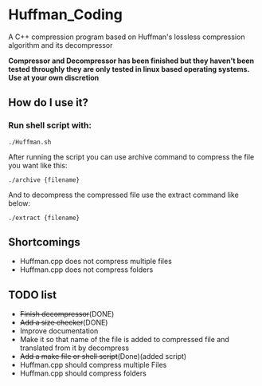 # Huffman_Coding
A C++ compression program based on Huffman's lossless compression algorithm and its decompressor

**Compressor and Decompressor has been finished but they haven't been tested throughly they are only tested in linux based operating systems. Use at your own discretion**

## How do I use it?

### Run shell script with:

    ./Huffman.sh

After running the script you can use archive command to compress the file you want like this:

    ./archive {filename}

And to decompress the compressed file use the extract command like below:

    ./extract {filename}

## Shortcomings
* Huffman.cpp does not compress multiple files
* Huffman.cpp does not compress folders

## TODO list
* ~~Finish decompressor~~(DONE)
* ~~Add a size checker~~(DONE)
* Improve documentation
* Make it so that name of the file is added to compressed file and translated from it by decompress
* ~~Add a make file or shell script~~(Done)(added script)
* Huffman.cpp should compress multiple Files
* Huffman.cpp should compress folders
